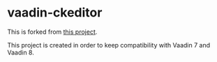 # vaadin-ckeditor


This is forked from [this project](https://github.com/OpenESignForms/vaadin-ckeditor).

This project is created in order to keep compatibility with Vaadin 7 and  Vaadin 8.